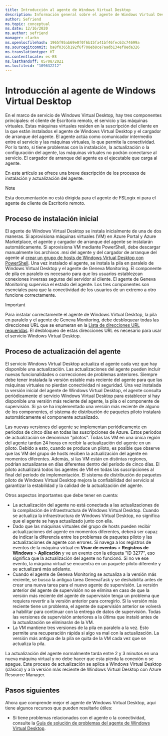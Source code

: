 ```yaml
---
title: Introducción al agente de Windows Virtual Desktop
description: Información general sobre el agente de Windows Virtual Desktop y los procesos de actualización.
author: Sefriend
ms.topic: conceptual
ms.date: 12/16/2020
ms.author: sefriend
manager: clarkn
ms.openlocfilehash: 1965f95ab69e0f0f6b15fa41bf46fec63c74699a
ms.sourcegitcommit: ba8f0365b192f6f708eb8ce7aadb134ef8eda326
ms.translationtype: HT
ms.contentlocale: es-ES
ms.lasthandoff: 05/08/2021
ms.locfileid: "109632212"
---
```

# <a name="get-started-with-the-windows-virtual-desktop-agent"></a>Introducción al agente de Windows Virtual Desktop

En el marco de servicio de Windows Virtual Desktop, hay tres componentes principales: el cliente de Escritorio remoto, el servicio y las máquinas virtuales. Estas máquinas virtuales residen en la suscripción del cliente en la que están instalados el agente de Windows Virtual Desktop y el cargador de arranque del agente. El agente actúa como comunicador intermedio entre el servicio y las máquinas virtuales, lo que permite la conectividad. Por lo tanto, si tiene problemas con la instalación, la actualización o la configuración del agente, las máquinas virtuales no podrán conectarse al servicio. El cargador de arranque del agente es el ejecutable que carga al agente. 

En este artículo se ofrece una breve descripción de los procesos de instalación y actualización del agente.

>[!NOTE]
>Esta documentación no está dirigida para el agente de FSLogix ni para el agente de cliente de Escritorio remoto.


## <a name="initial-installation-process"></a>Proceso de instalación inicial

El agente de Windows Virtual Desktop se instala inicialmente de una de dos maneras. Si aprovisiona máquinas virtuales (VM) en Azure Portal y Azure Marketplace, el agente y cargador de arranque del agente se instalarán automáticamente. Si aprovisiona VM mediante PowerShell, debe descargar manualmente los archivos .msi del agente y del cargador de arranque del agente al [crear un grupo de hosts de Windows Virtual Desktop con PowerShell](create-host-pools-powershell.md#register-the-virtual-machines-to-the-windows-virtual-desktop-host-pool). Una vez instalado el agente, se instala la pila en paralelo de Windows Virtual Desktop y el agente de Geneva Monitoring. El componente de pila en paralelo es necesario para que los usuarios establezcan conexiones inversas seguras del servidor al cliente. El agente de Geneva Monitoring supervisa el estado del agente. Los tres componentes son esenciales para que la conectividad de los usuarios de un extremo a otro funcione correctamente.

>[!IMPORTANT]
>Para instalar correctamente el agente de Windows Virtual Desktop, la pila en paralelo y el agente de Geneva Monitoring, debe desbloquear todas las direcciones URL que se enumeran en la [Lista de direcciones URL requeridas](safe-url-list.md#virtual-machines). El desbloqueo de estas direcciones URL es necesario para usar el servicio Windows Virtual Desktop.

## <a name="agent-update-process"></a>Proceso de actualización del agente

El servicio Windows Virtual Desktop actualiza el agente cada vez que hay disponible una actualización. Las actualizaciones del agente pueden incluir nuevas funcionalidades o correcciones de problemas anteriores. Siempre debe tener instalada la versión estable más reciente del agente para que las máquinas virtuales no pierdan conectividad ni seguridad. Una vez instalada la versión inicial del agente de Windows Virtual Desktop, el agente consulta periódicamente el servicio Windows Virtual Desktop para establecer si hay disponible una versión más reciente del agente, la pila o el componente de supervisión. Si ya se ha implementado una versión más reciente de alguno de los componentes, el sistema de distribución de paquetes piloto instalará automáticamente el componente actualizado.

Las nuevas versiones del agente se implementan periódicamente en períodos de cinco días en todas las suscripciones de Azure. Estos períodos de actualización se denominan "pilotos". Todas las VM en una única región del agente tardan 24 horas en recibir la actualización del agente en un piloto. Debido a esto, cuando se produce un piloto, es posible que observe que las VM del grupo de hosts reciben la actualización del agente en momentos diferentes. Además, si las VM están en distintas regiones, podrían actualizarse en días diferentes dentro del período de cinco días. El piloto actualizará todos los agentes de VM en todas las suscripciones al final del período de implementación. El sistema de distribución de paquetes piloto de Windows Virtual Desktop mejora la confiabilidad del servicio al garantizar la estabilidad y la calidad de la actualización del agente.


Otros aspectos importantes que debe tener en cuenta:

- La actualización del agente no está conectada a las actualizaciones de la compilación de infraestructura de Windows Virtual Desktop. Cuando se actualiza la infraestructura de Windows Virtual Desktop, no significa que el agente se haya actualizado junto con ella.
- Dado que las máquinas virtuales del grupo de hosts pueden recibir actualizaciones del agente en momentos diferentes, deberá ser capaz de indicar la diferencia entre los problemas de paquetes piloto y las actualizaciones de agente con errores. Si navega a los registros de eventos de la máquina virtual en **Visor de eventos** > **Registros de Windows** > **Aplicación** y ve un evento con la etiqueta "ID 3277", eso significa que la actualización del agente no funcionó. Si no ve ese evento, la máquina virtual se encuentra en un paquete piloto diferente y se actualizará más adelante.
- Cuando el agente de Geneva Monitoring se actualiza a la versión más reciente, se busca la antigua tarea GenevaTask y se deshabilita antes de crear una nueva tarea para el nuevo agente de supervisión. La versión anterior del agente de supervisión no se elimina en caso de que la versión más reciente del agente de supervisión tenga un problema que requiera revertir a la versión anterior para corregirlo. Si la versión más reciente tiene un problema, el agente de supervisión anterior se volverá a habilitar para continuar con la entrega de datos de supervisión. Todas las versiones de supervisión anteriores a la última que instaló antes de la actualización se eliminarán de la VM.
- La VM mantiene tres versiones de la pila en paralelo a la vez. Esto permite una recuperación rápida si algo va mal con la actualización. La versión más antigua de la pila se quita de la VM cada vez que se actualiza la pila.

La actualización del agente normalmente tarda entre 2 y 3 minutos en una nueva máquina virtual y no debe hacer que esta pierda la conexión o se apague. Este proceso de actualización se aplica a Windows Virtual Desktop (clásico) y a la versión más reciente de Windows Virtual Desktop con Azure Resource Manager.

## <a name="next-steps"></a>Pasos siguientes

Ahora que comprende mejor el agente de Windows Virtual Desktop, aquí tiene algunos recursos que pueden resultarle útiles:

- Si tiene problemas relacionados con el agente o la conectividad, consulte la [Guía de solución de problemas del agente de Windows Virtual Desktop](troubleshoot-agent.md).
